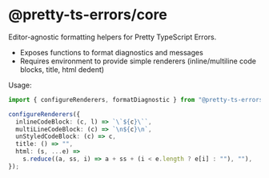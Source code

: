 # @pretty-ts-errors/core

Editor-agnostic formatting helpers for Pretty TypeScript Errors.

- Exposes functions to format diagnostics and messages
- Requires environment to provide simple renderers (inline/multiline code blocks, title, html dedent)

Usage:

```ts
import { configureRenderers, formatDiagnostic } from "@pretty-ts-errors/core";

configureRenderers({
  inlineCodeBlock: (c, l) => `\`${c}\``,
  multiLineCodeBlock: (c) => `\n${c}\n`,
  unStyledCodeBlock: (c) => c,
  title: () => "",
  html: (s, ...e) =>
    s.reduce((a, ss, i) => a + ss + (i < e.length ? e[i] : ""), ""),
});
```

